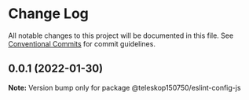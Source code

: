 # Change Log

All notable changes to this project will be documented in this file.
See [Conventional Commits](https://conventionalcommits.org) for commit guidelines.

## 0.0.1 (2022-01-30)

**Note:** Version bump only for package @teleskop150750/eslint-config-js
